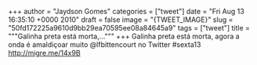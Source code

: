 
+++
author = "Jaydson Gomes"
categories = ["tweet"]
date = "Fri Aug 13 16:35:10 +0000 2010"
draft = false
image = "{TWEET_IMAGE}"
slug = "50fd172225a9610d9bb29ea70595ee08a84645a9"
tags = ["tweet"]
title = """Galinha preta está morta,..."""
+++
Galinha preta está morta, agora a onda é amaldiçoar muito @lfbittencourt no Twitter #sexta13 http://migre.me/14x9B
